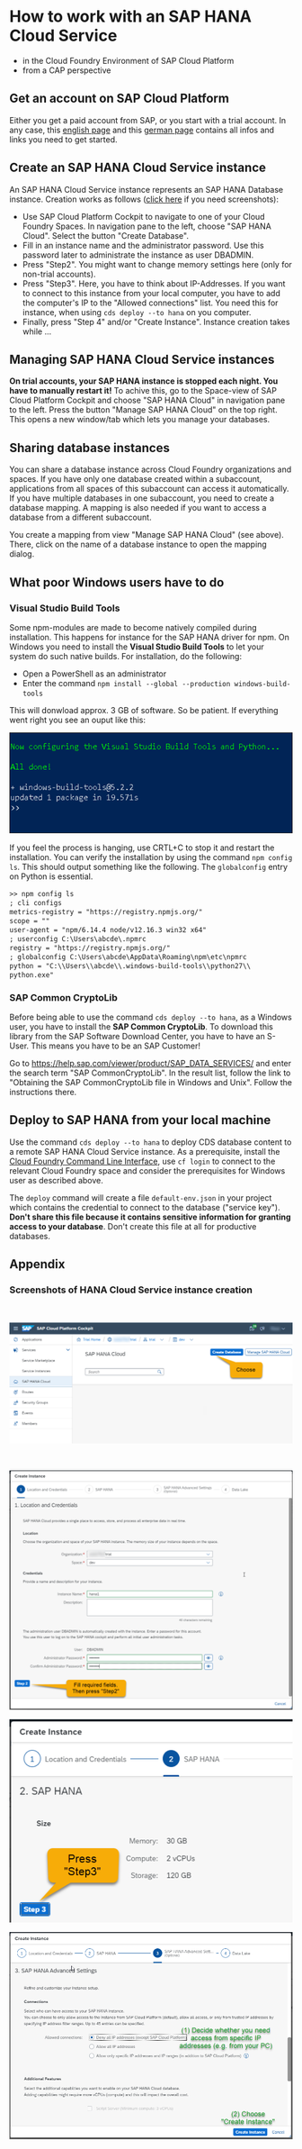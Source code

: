 # How to work with an SAP HANA Cloud Service
+ in the Cloud Foundry Environment of SAP Cloud Platform
+ from a CAP perspective

## Get an account on SAP Cloud Platform
Either you get a paid account from SAP, or you start with a trial account. In any case, this [english page](https://www.sap.com/products/cloud-platform.html) and this [german page](https://www.sap.com/germany/products/cloud-platform.html) contains all infos and links you need to get started.

## Create an SAP HANA Cloud Service instance
An SAP HANA Cloud Service instance represents an SAP HANA Database instance. Creation works as follows ([click here](#screenshots-of-hana-cloud-service-instance-creation) if you need screenshots):
+ Use SAP Cloud Platform Cockpit to navigate to one of your Cloud Foundry Spaces. In navigation pane to the left, choose "SAP HANA Cloud". Select the button "Create Database". 
+ Fill in an instance name and the administrator password. Use this password later to administrate the instance as user DBADMIN.
+ Press "Step2". You might want to change memory settings here (only for non-trial accounts). 
+ Press "Step3". Here, you have to think about IP-Addresses. If you want to connect to this instance from your local computer, you have to add the computer's IP to the "Allowed connections" list. You need this for instance, when using ``cds deploy --to hana`` on you computer.
+ Finally, press "Step 4" and/or "Create Instance". Instance creation takes while ...

## Managing SAP HANA Cloud Service instances
**On trial accounts, your SAP HANA instance is stopped each night. You have to manually restart it!** To achive this, go to the Space-view of SAP Cloud Platform Cockpit and choose "SAP HANA Cloud" in navigation pane to the left. Press the button "Manage SAP HANA Cloud" on the top right. This opens a new window/tab which lets you manage your databases.

## Sharing database instances
You can share a database instance across Cloud Foundry organizations and spaces. If you have only one database created within a subaccount, applications from all spaces of this subaccount can access it automatically. If you have multiple databases in one subaccount, you need to create a database mapping. A mapping is also needed if you want to access a database from a different subaccount. 

You create a mapping from view "Manage SAP HANA Cloud" (see above). There, click on the name of a database instance to open the mapping dialog.


## What poor Windows users have to do

### Visual Studio Build Tools
Some npm-modules are made to become natively compiled during installation. This happens for instance for the SAP HANA driver for npm. On Windows you need to install the **Visual Studio Build Tools** to let your system do such native builds. For installation, do the following:

+ Open a PowerShell as an administrator
+ Enter the command ``npm install --global --production windows-build-tools``

This will donwload approx. 3 GB of software. So be patient. If everything went right you see an ouput like this:

![Success](assets/success.png)

If you feel the process is hanging, use CRTL+C to stop it and restart the installation. You can verify the installation by using the command ``npm config ls``. This should output something like the following. The ``globalconfig`` entry on Python is essential.

```
>> npm config ls
; cli configs
metrics-registry = "https://registry.npmjs.org/"
scope = ""
user-agent = "npm/6.14.4 node/v12.16.3 win32 x64"
; userconfig C:\Users\abcde\.npmrc
registry = "https://registry.npmjs.org/"
; globalconfig C:\Users\abcde\AppData\Roaming\npm\etc\npmrc
python = "C:\\Users\\abcde\\.windows-build-tools\\python27\\
python.exe"
```

### SAP Common CryptoLib
Before being able to use the command ``cds deploy --to hana``, as a Windows user, you have to install the **SAP Common CryptoLib**. To download this library from the SAP Software Download Center, you have to have an S-User. This means you have to be an SAP Customer!

Go to https://help.sap.com/viewer/product/SAP_DATA_SERVICES/ and enter the search term "SAP CommonCryptoLib". In the result list, follow the link to "Obtaining the SAP CommonCryptoLib file in Windows and Unix". Follow the instructions there.

## Deploy to SAP HANA from your local machine
Use the command ``cds deploy --to hana`` to deploy CDS database content to a remote SAP HANA Cloud Service instance. As a prerequisite, install the [Cloud Foundry Command Line Interface](https://docs.cloudfoundry.org/cf-cli/), use ``cf login`` to connect to the relevant Cloud Foundry space and consider the prerequisites for Windows user as described above.

The ``deploy`` command will create a file ``default-env.json`` in your project which contains the credential to connect to the database ("service key"). **Don't share this file because it contains sensitive information for granting access to your database**. Don't create this file at all for productive databases.

## Appendix

### Screenshots of HANA Cloud Service instance creation

<br>

![Step1](assets/create-instance-1.png)

<br>

![Step2](assets/create-instance-2.png)
<br>

![Step3](assets/create-instance-3.png)
<br>

![Step4](assets/create-instance-4.png)
